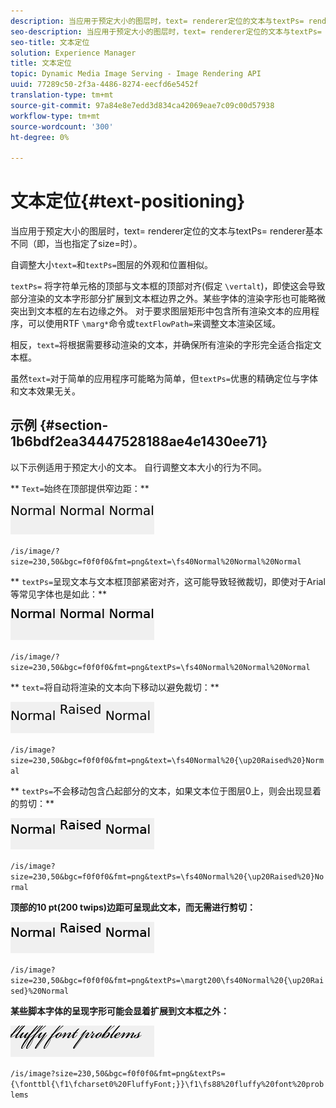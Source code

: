```yaml
---
description: 当应用于预定大小的图层时，text= renderer定位的文本与textPs= renderer基本不同（即，当也指定了size=时）。
seo-description: 当应用于预定大小的图层时，text= renderer定位的文本与textPs= renderer基本不同（即，当也指定了size=时）。
seo-title: 文本定位
solution: Experience Manager
title: 文本定位
topic: Dynamic Media Image Serving - Image Rendering API
uuid: 77289c50-2f3a-4486-8274-eecfd6e5452f
translation-type: tm+mt
source-git-commit: 97a84e8e7edd3d834ca42069eae7c09c00d57938
workflow-type: tm+mt
source-wordcount: '300'
ht-degree: 0%

---
```



# 文本定位{#text-positioning}

当应用于预定大小的图层时，text= renderer定位的文本与textPs= renderer基本不同（即，当也指定了size=时）。

自调整大小`text=`和`textPs=`图层的外观和位置相似。

`textPs=` 将字符单元格的顶部与文本框的顶部对齐(假定 `\vertalt`)，即使这会导致部分渲染的文本字形部分扩展到文本框边界之外。某些字体的渲染字形也可能略微突出到文本框的左右边缘之外。 对于要求图层矩形中包含所有渲染文本的应用程序，可以使用RTF `\marg*`命令或`textFlowPath=`来调整文本渲染区域。

相反，`text=`将根据需要移动渲染的文本，并确保所有渲染的字形完全适合指定文本框。

虽然`text=`对于简单的应用程序可能略为简单，但`textPs=`优惠的精确定位与字体和文本效果无关。

## 示例 {#section-1b6bdf2ea34447528188ae4e1430ee71}

以下示例适用于预定大小的文本。 自行调整文本大小的行为不同。

** `Text=`始终在顶部提供窄边距：**

![](assets/tp01.png)

`/is/image/?size=230,50&bgc=f0f0f0&fmt=png&text=\fs40Normal%20Normal%20Normal`

** `textPs=`呈现文本与文本框顶部紧密对齐，这可能导致轻微裁切，即使对于Arial等常见字体也是如此：**

![](assets/tp02.png)

`/is/image/?size=230,50&bgc=f0f0f0&fmt=png&textPs=\fs40Normal%20Normal%20Normal`

** `text=`将自动将渲染的文本向下移动以避免裁切：**

![](assets/tp03.png)

`/is/image?size=230,50&bgc=f0f0f0&fmt=png&text=\fs40Normal%20{\up20Raised%20}Normal`

** `textPs=`不会移动包含凸起部分的文本，如果文本位于图层0上，则会出现显着的剪切：**

![](assets/tp04.png)

`/is/image?size=230,50&bgc=f0f0f0&fmt=png&textPs=\fs40Normal%20{\up20Raised%20}Normal`

**顶部的10 pt(200 twips)边距可呈现此文本，而无需进行剪切：**

![](assets/tp05.png)

`/is/image?size=230,50&bgc=f0f0f0&fmt=png&textPs=\margt200\fs40Normal%20{\up20Raised}%20Normal`

**某些脚本字体的呈现字形可能会显着扩展到文本框之外：**

![](assets/tp06.png)

`/is/image?size=230,50&bgc=f0f0f0&fmt=png&textPs={\fonttbl{\f1\fcharset0%20FluffyFont;}}\f1\fs88%20fluffy%20font%20problems`
